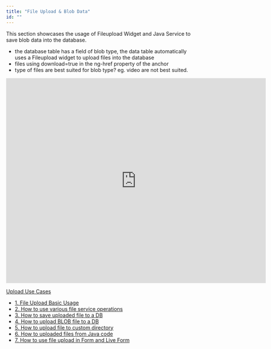 ```yaml
---
title: "File Upload & Blob Data"
id: ""
---
```


This section showcases the usage of Fileupload Widget and Java Service to save blob data into the database.

- the database table has a field of blob type, the data table automatically uses a Fileupload widget to upload files into the database
- files using download=true in the ng-href property of the anchor
- type of files are best suited for blob type? eg. video are not best suited.

<iframe width="708" height="560" src="https://docs.google.com/presentation/d/e/2PACX-1vSEs3UuouQsOyTqmFrMtWluoSH3jfh3DM1mAPHInX8RlU9GbVEMGBCA_Tovu4XICM4gecSqmcGQRC2K/embed?start=false&amp;loop=false&amp;delayms=3000" frameborder="0" allowfullscreen="allowfullscreen" mozallowfullscreen="mozallowfullscreen" webkitallowfullscreen="webkitallowfullscreen"></iframe>

[Upload Use Cases](/learn/app-development/widgets/basic/fileupload-use-cases/)

- [1\. File Upload Basic Usage](/learn/app-development/widgets/form-widgets/file-upload-basic-usage/)
- [2\. How to use various file service operations](/learn/how-tos/file-upload-widget-operations/)
- [3\. How to save uploaded file to a DB](/learn/how-tos/upload-file-save-database/)
- [4\. How to upload BLOB file to a DB](/learn/how-tos/file-upload-blob-data/)
- [5\. How to upload file to custom directory](/learn/how-tos/file-upload-custom-directory/)
- [6\. How to uploaded files from Java code](/learn/how-tos/accessing-file-upload-java-code/)
- [7\. How to use file upload in Form and Live Form](/learn/how-tos/upload-files-from-live-form-form/)

